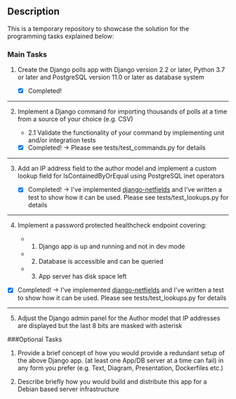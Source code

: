 ## Description

<p>This is a temporary repository to showcase the solution for the programming tasks
explained below:</p>

### Main Tasks

1. Create the Django polls app with Django version 2.2 or later, Python 3.7 or later and PostgreSQL version 11.0 or later as database system

   - [x] Completed!

---

2. Implement a Django command for importing thousands of polls at a time from a source of your choice (e.g. CSV)

   - 2.1 Validate the functionality of your command by implementing unit and/or integration tests

   - [x] Completed! -> Please see tests/test_commands.py for details

---

3. Add an IP address field to the author model and implement a custom lookup field for IsContainedByOrEqual using PostgreSQL inet operators

   - [x] Completed! -> I've implemented [django-netfields](https://pypi.org/project/django-netfields/ "django-netfiels") and I've written a test to show how it can be used. Please see tests/test_lookups.py for details

---

4. Implement a password protected healthcheck endpoint covering:

   - 1. Django app is up and running and not in dev mode
   - 2. Database is accessible and can be queried
   - 3. App server has disk space left

- [x] Completed! -> I've implemented [django-netfields](https://pypi.org/project/django-netfields/ "django-netfiels") and I've written a test to show how it can be used. Please see tests/test_lookups.py for details

---

5. Adjust the Django admin panel for the Author model that IP addresses are displayed but the last 8 bits are masked with asterisk
   </span>

###Optional Tasks

1. Provide a brief concept of how you would provide a redundant setup of the above Django app. (at least one App/DB server at a time can fail) in any form you prefer (e.g. Text, Diagram, Presentation, Dockerfiles etc.)

2. Describe briefly how you would build and distribute this app for a Debian based server infrastructure
